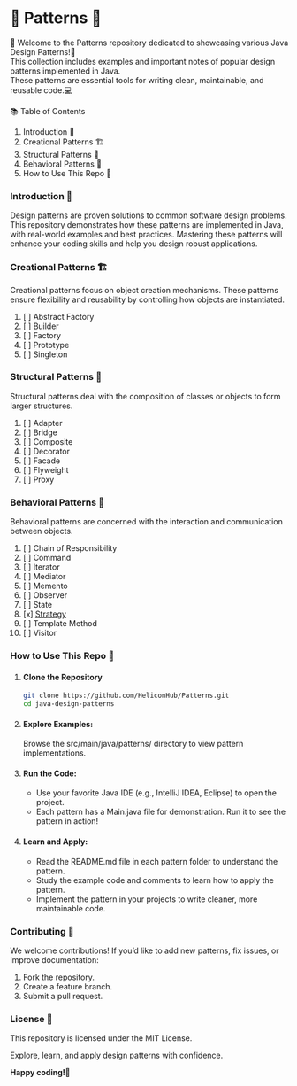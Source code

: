 # 🌟 Patterns 🌟

🚀 Welcome to the Patterns repository dedicated to showcasing various Java Design Patterns!🚀  
This collection includes examples and important notes of popular design patterns implemented in Java.  
These patterns are essential tools for writing clean, maintainable, and reusable code.💻

📚 Table of Contents
1.	Introduction 🎯
2.	Creational Patterns 🏗️
3.	Structural Patterns 🧱
4.	Behavioral Patterns 🔄
5.	How to Use This Repo 📂

### Introduction 🎯

Design patterns are proven solutions to common software design problems.
This repository demonstrates how these patterns are implemented in Java, with real-world examples and best practices.
Mastering these patterns will enhance your coding skills and help you design robust applications.

### Creational Patterns 🏗️

Creational patterns focus on object creation mechanisms.
These patterns ensure flexibility and reusability by controlling how objects are instantiated.

1. [ ] Abstract Factory
2. [ ] Builder
3. [ ] Factory
4. [ ] Prototype
5. [ ] Singleton

### Structural Patterns 🧱

Structural patterns deal with the composition of classes or objects to form larger structures.

1. [ ] Adapter
2. [ ] Bridge
3. [ ] Composite
4. [ ] Decorator
5. [ ] Facade
6. [ ] Flyweight
7. [ ] Proxy

### Behavioral Patterns 🔄

Behavioral patterns are concerned with the interaction and communication between objects.

1. [ ] Chain of Responsibility
2. [ ] Command
3. [ ] Iterator
4. [ ] Mediator
5. [ ] Memento
6. [ ] Observer
7. [ ] State
8. [x] [Strategy](https://github.com/HeliconHub/Patterns/tree/main/src/main/java/patterns/io/behavioral/strategy)
9. [ ] Template Method
10. [ ] Visitor


### How to Use This Repo 📂
1. #### Clone the Repository
   ```bash
   git clone https://github.com/HeliconHub/Patterns.git
   cd java-design-patterns
   ```
2.  #### Explore Examples:
    Browse the src/main/java/patterns/ directory to view pattern implementations.

3.	#### Run the Code:
      - Use your favorite Java IDE (e.g., IntelliJ IDEA, Eclipse) to open the project.
      - Each pattern has a Main.java file for demonstration. Run it to see the pattern in action!
    
4. #### Learn and Apply:
    - Read the README.md file in each pattern folder to understand the pattern.
    - Study the example code and comments to learn how to apply the pattern.
    - Implement the pattern in your projects to write cleaner, more maintainable code.

### Contributing 🤝

We welcome contributions! If you’d like to add new patterns, fix issues, or improve documentation:
1.	Fork the repository.
2.	Create a feature branch.
3.	Submit a pull request.

### License 📜

This repository is licensed under the MIT License.

Explore, learn, and apply design patterns with confidence.


**Happy coding!🎉**